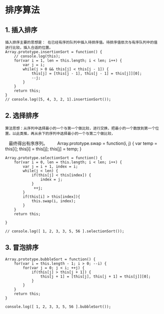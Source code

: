 # 排序算法

## 1. 插入排序
    插入排序主要的思想是： 在已经有序的队列中插入待排序值。待排序值依次与有序队列中的值进行比较，插入合适的位置。
    Array.prototype.insertionSort = function() {
        // console.log(this);
        for(var i = 1, len = this.length; i < len; i++) {
            var j = i;
            while(j > 0 && this[j] < this[j - 1]) {
                this[j] = [this[j - 1], this[j - 1] = this[j]][0];
                --j;
            }
        }
        return this;
    }
    // console.log([5, 4, 3, 2, 1].insertionSort());

## 2. 选择排序
    算法思想：从序列中选择最小的一个与第一个做比较，进行交换，把最小的一个数放到第一个位置。以此类推，再从余下的序列中选择最小的一个与第二个做比较，
    最终得出有序序列。
    
    Array.prototype.swap = function(i, j) {
        var temp = this[i];
        this[i] = this[j];
        this[j] = temp;
    }

    Array.prototype.selectionSort = function() {
        for(var i = 0, len = this.length; i < len; i++) {
            var j = i + 1, index = i;
            while(j < len) {
                if(this[j] < this[index]) {
                    index = j;
                }
                 ++j;
            }
            if(this[i] > this[index]){
                this.swap(i, index);
            }
        }
        return this;

    }

    // console.log([ 1, 2, 3, 3, 5, 56 ].selectionSort());

## 3. 冒泡排序
    Array.prototype.bubbleSort = function() {
        for(var i = this.length - 1; i > 0; --i) {
            for(var j = 0; j < i; ++j) {
                if(this[j] > this[j + 1]) {
                    this[j + 1] = [this[j], this[j + 1] = this[j]][0];
                }
            }
        }
        return this;
    }

    console.log([ 1, 2, 3, 3, 5, 56 ].bubbleSort());

